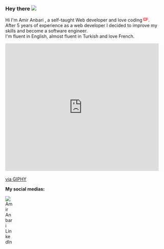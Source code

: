 ### Hey there <img src="https://media.giphy.com/media/hvRJCLFzcasrR4ia7z/giphy.gif" width="25px">

Hi I'm Amir Anbari , a self-taught Web developer and love coding  <img alt="Love coding" width="15px" src="https://raw.githubusercontent.com/amiranbari/amiranbari/main/assets/kofi.svg"/>. 
<br />
After 5 years of experience as a web developer I decided to improve my skills and become a software engineer.
<br />
I'm fluent in English, almost fluent in Turkish and love French.

<iframe src="https://giphy.com/embed/WTjXuYA2y4o3UZly3W" width="480" height="400" frameBorder="0" class="giphy-embed" allowFullScreen></iframe><p><a href="https://giphy.com/gifs/Venturit-WTjXuYA2y4o3UZly3W">via GIPHY</a></p>

**My social medias:**

<a href="https://www.linkedin.com/in/amiranbari">
  <img align="left" alt="Amir Anbari LinkedIn" width="22px" src="https://raw.githubusercontent.com/peterthehan/peterthehan/master/assets/linkedin.svg" />
</a>

